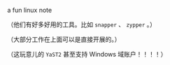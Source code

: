 a fun linux note

（他们有好多好用的工具。比如 `snapper` 、 `zypper` 。）

（大部分工作在上面可以是直接开展的。）

（这玩意儿的 `YaST2` 甚至支持 Windows 域账户！！！！）
